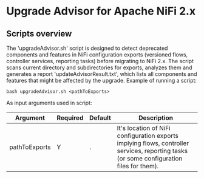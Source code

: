 # Upgrade Advisor for Apache NiFi 2.x

## Scripts overview

The 'upgradeAdvisor.sh' script is designed to detect deprecated components and features in NiFi configuration exports (versioned flows, controller services, reporting tasks) before migrating to NiFi 2.x.
The script scans current directory and subdirectories for exports, analyzes them and generates a report 'updateAdvisorResult.txt', which lists all components and features that might be affected by the upgrade.
Example of running a script:

`bash upgradeAdvisor.sh <pathToExports>`

As input arguments used in script:

| Argument      | Required | Default | Description                                                                                                                              |
|---------------|----------|---------|------------------------------------------------------------------------------------------------------------------------------------------|
| pathToExports | Y        | .       | It's location of NiFi configuration exports implying flows, controller services, reporting tasks (or some configuration files for them). |
